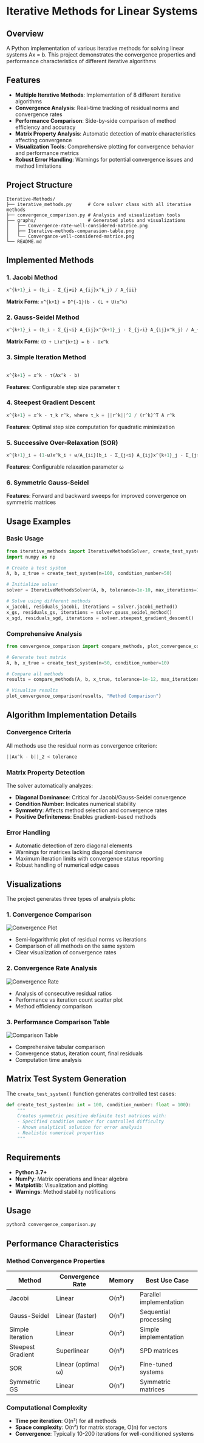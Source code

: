 # Iterative Methods for Linear Systems

## Overview

A Python implementation of various iterative methods for solving linear systems Ax = b. This project demonstrates the convergence properties and performance characteristics of different iterative algorithms

## Features

- **Multiple Iterative Methods**: Implementation of 8 different iterative algorithms
- **Convergence Analysis**: Real-time tracking of residual norms and convergence rates
- **Performance Comparison**: Side-by-side comparison of method efficiency and accuracy
- **Matrix Property Analysis**: Automatic detection of matrix characteristics affecting convergence
- **Visualization Tools**: Comprehensive plotting for convergence behavior and performance metrics
- **Robust Error Handling**: Warnings for potential convergence issues and method limitations

## Project Structure

```t
Iterative-Methods/
├── iterative_methods.py      # Core solver class with all iterative methods
├── convergence_comparison.py # Analysis and visualization tools
├── graphs/                   # Generated plots and visualizations
│   ├── Convergence-rate-well-considered-matrice.png
│   ├── Iterative-methods-comparasion-table.png
│   └── Convergance-well-considered-matrice.png
└── README.md
```

## Implemented Methods

### 1. Jacobi Method

```python
x^{k+1}_i = (b_i - Σ_{j≠i} A_{ij}x^k_j) / A_{ii}
```

**Matrix Form**: `x^{k+1} = D^{-1}(b - (L + U)x^k)`

### 2. Gauss-Seidel Method

```python  
x^{k+1}_i = (b_i - Σ_{j<i} A_{ij}x^{k+1}_j - Σ_{j>i} A_{ij}x^k_j) / A_{ii}
```

**Matrix Form**: `(D + L)x^{k+1} = b - Ux^k`

### 3. Simple Iteration Method

```python

x^{k+1} = x^k - τ(Ax^k - b)
```

**Features**: Configurable step size parameter τ

### 4. Steepest Gradient Descent

```python
x^{k+1} = x^k - τ_k r^k, where τ_k = ||r^k||^2 / (r^k)^T A r^k
```

**Features**: Optimal step size computation for quadratic minimization

### 5. Successive Over-Relaxation (SOR)

```python
x^{k+1}_i = (1-ω)x^k_i + ω/A_{ii}[b_i - Σ_{j<i} A_{ij}x^{k+1}_j - Σ_{j>i} A_{ij}x^k_j]
```

**Features**: Configurable relaxation parameter ω

### 6. Symmetric Gauss-Seidel

**Features**: Forward and backward sweeps for improved convergence on symmetric matrices

## Usage Examples

### Basic Usage

```python path=null start=null
from iterative_methods import IterativeMethodsSolver, create_test_system
import numpy as np

# Create a test system
A, b, x_true = create_test_system(n=100, condition_number=50)

# Initialize solver
solver = IterativeMethodsSolver(A, b, tolerance=1e-10, max_iterations=1000)

# Solve using different methods
x_jacobi, residuals_jacobi, iterations = solver.jacobi_method()
x_gs, residuals_gs, iterations = solver.gauss_seidel_method()
x_sgd, residuals_sgd, iterations = solver.steepest_gradient_descent()
```

### Comprehensive Analysis

```python path=null start=null
from convergence_comparison import compare_methods, plot_convergence_comparison

# Generate test matrix
A, b, x_true = create_test_system(n=50, condition_number=10)

# Compare all methods
results = compare_methods(A, b, x_true, tolerance=1e-12, max_iterations=200)

# Visualize results
plot_convergence_comparison(results, "Method Comparison")
```

## Algorithm Implementation Details

### Convergence Criteria

All methods use the residual norm as convergence criterion:

```python
||Ax^k - b||_2 < tolerance
```

### Matrix Property Detection

The solver automatically analyzes:

- **Diagonal Dominance**: Critical for Jacobi/Gauss-Seidel convergence
- **Condition Number**: Indicates numerical stability
- **Symmetry**: Affects method selection and convergence rates
- **Positive Definiteness**: Enables gradient-based methods

### Error Handling

- Automatic detection of zero diagonal elements
- Warnings for matrices lacking diagonal dominance  
- Maximum iteration limits with convergence status reporting
- Robust handling of numerical edge cases

## Visualizations

The project generates three types of analysis plots:

### 1. Convergence Comparison

![Convergence Plot](graphs/Convergance-well-considered-matrice.png)

- Semi-logarithmic plot of residual norms vs iterations
- Comparison of all methods on the same system
- Clear visualization of convergence rates

### 2. Convergence Rate Analysis  

![Convergence Rate](graphs/Convergence-rate-well-considered-matrice.png)

- Analysis of consecutive residual ratios
- Performance vs iteration count scatter plot
- Method efficiency comparison

### 3. Performance Comparison Table

![Comparison Table](graphs/Iterative-methods-comparasion-table.png)

- Comprehensive tabular comparison
- Convergence status, iteration count, final residuals
- Computation time analysis

## Matrix Test System Generation

The `create_test_system()` function generates controlled test cases:

```python path=null start=null
def create_test_system(n: int = 100, condition_number: float = 100):
    """
    Creates symmetric positive definite test matrices with:
    - Specified condition number for controlled difficulty
    - Known analytical solution for error analysis
    - Realistic numerical properties
    """
```

## Requirements

- **Python 3.7+**
- **NumPy**: Matrix operations and linear algebra
- **Matplotlib**: Visualization and plotting
- **Warnings**: Method stability notifications

## Usage

```bash
python3 convergence_comparison.py
```

## Performance Characteristics

### Method Convergence Properties

| Method | Convergence Rate | Memory | Best Use Case |
|--------|------------------|---------|---------------|
| Jacobi | Linear | O(n²) | Parallel implementation |
| Gauss-Seidel | Linear (faster) | O(n²) | Sequential processing |
| Simple Iteration | Linear | O(n²) | Simple implementation |
| Steepest Gradient | Superlinear | O(n²) | SPD matrices |
| SOR | Linear (optimal ω) | O(n²) | Fine-tuned systems |
| Symmetric GS | Linear | O(n²) | Symmetric matrices |

### Computational Complexity

- **Time per iteration**: O(n²) for all methods
- **Space complexity**: O(n²) for matrix storage, O(n) for vectors
- **Convergence**: Typically 10-200 iterations for well-conditioned systems
